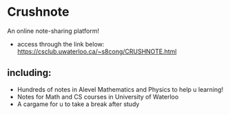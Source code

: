 # Crushnote
An online note-sharing platform!
- access through the link below: https://csclub.uwaterloo.ca/~s8cong/CRUSHNOTE.html

## including:
- Hundreds of notes in Alevel Mathematics and Physics to help u learning!
- Notes for Math and CS courses in University of Waterloo 
- A cargame for u to take a break after study
